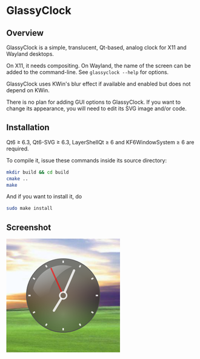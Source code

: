 # GlassyClock

## Overview

GlassyClock is a simple, translucent, Qt-based, analog clock for X11 and Wayland desktops.

On X11, it needs compositing. On Wayland, the name of the screen can be added to the command-line. See `glassyclock --help` for options.

GlassyClock uses KWin's blur effect if available and enabled but does not depend on KWin.

There is no plan for adding GUI options to GlassyClock. If you want to change its appearance, you will need to edit its SVG image and/or code.

## Installation

Qt6 ≥ 6.3, Qt6-SVG ≥ 6.3, LayerShellQt ≥ 6 and KF6WindowSystem ≥ 6 are required.

To compile it, issue these commands inside its source directory:
```sh
mkdir build && cd build
cmake ..
make
```
And if you want to install it, do
```sh
sudo make install
```
## Screenshot

![GlassyClock](GlassyClock.png?raw=true "GlassyClock")
